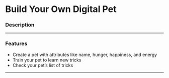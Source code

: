 # Build Your Own Digital Pet
### Description

---
### Features
- Create a pet with attributes like name, hunger, happiness, and energy
- Train your pet to learn new tricks
- Check your pet’s list of tricks

---